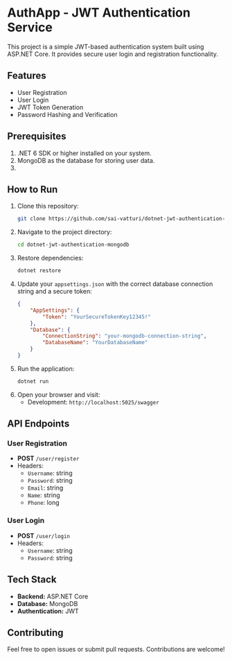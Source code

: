 
# AuthApp - JWT Authentication Service

This project is a simple JWT-based authentication system built using ASP.NET Core. It provides secure user login and registration functionality.

## Features
- User Registration
- User Login
- JWT Token Generation
- Password Hashing and Verification

## Prerequisites
1. .NET 6 SDK or higher installed on your system.
2. MongoDB as the database for storing user data.
3.
## How to Run
1. Clone this repository:
   ```bash
   git clone https://github.com/sai-vatturi/dotnet-jwt-authentication-mongodb.git
   ```
2. Navigate to the project directory:
   ```bash
   cd dotnet-jwt-authentication-mongodb
   ```
3. Restore dependencies:
   ```bash
   dotnet restore
   ```
4. Update your `appsettings.json` with the correct database connection string and a secure token:
   ```json
   {
       "AppSettings": {
           "Token": "YourSecureTokenKey12345!"
       },
       "Database": {
           "ConnectionString": "your-mongodb-connection-string",
           "DatabaseName": "YourDatabaseName"
       }
   }
   ```
5. Run the application:
   ```bash
   dotnet run
   ```
6. Open your browser and visit:
   - Development: `http://localhost:5025/swagger`

## API Endpoints
### User Registration
- **POST** `/user/register`
- Headers:
  - `Username`: string
  - `Password`: string
  - `Email`: string
  - `Name`: string
  - `Phone`: long

### User Login
- **POST** `/user/login`
- Headers:
  - `Username`: string
  - `Password`: string

## Tech Stack
- **Backend:** ASP.NET Core
- **Database:** MongoDB
- **Authentication:** JWT

## Contributing
Feel free to open issues or submit pull requests. Contributions are welcome!
